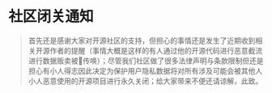 # 社区闭关通知
> 首先还是感谢大家对开源社区的支持，但担心的事情还是发生了近期收到相关开源作者的提醒（事情大概是这样的有人通过他的开源代码进行恶意截流进行数据贩卖被👮传唤）；尽管我们社区做了很多法律声明与条款限制但还是担心有小人得志因此决定为保护用户隐私数据将对所有涉及可能会被其他人小人恶意使用的开源项目进行永久关闭；给大家带来不便还请谅解，此致。
